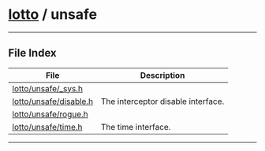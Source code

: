 #  [lotto](../README.md) / unsafe
---
## File Index


| File|Description|
| --- | --- |
| [lotto/unsafe/_sys.h](_sys.h.md)||
| [lotto/unsafe/disable.h](disable.h.md)|The interceptor disable interface. |
| [lotto/unsafe/rogue.h](rogue.h.md)||
| [lotto/unsafe/time.h](time.h.md)|The time interface. |


---
